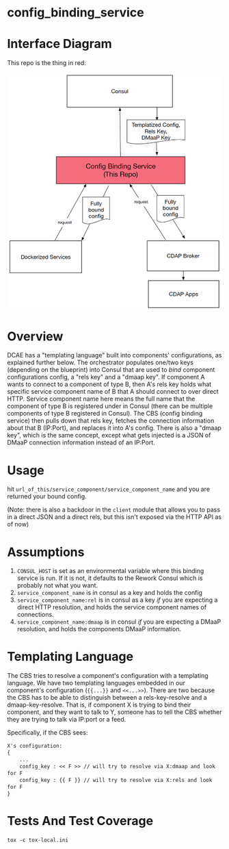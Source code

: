 # config_binding_service

# Interface Diagram 
This repo is the thing in red:

![Alt text](doc/cbs_diagram.png?raw=true)

# Overview 

DCAE has a "templating language" built into components' configurations, as explained further below.
The orchestrator populates one/two keys (depending on the blueprint) into Consul that are used to *bind* component configurations config, a "rels key" and a "dmaap key".
If component A wants to connect to a component of type B, then A's rels key holds what specific service component name of B that A should connect to over direct HTTP. 
Service component name here means the full name that the component of type B is registered under in Consul (there can be multiple components of type B registered in Consul). 
The CBS (config binding service) then pulls down that rels key, fetches the connection information about that B (IP:Port), and replaces it into A's config. 
There is also a "dmaap key", which is the same concept, except what gets injected is a JSON of DMaaP connection information instead of an IP:Port.

# Usage
hit `url_of_this/service_component/service_component_name` and you are returned your bound config.

(Note: there is also a backdoor in the `client` module that allows you to pass in a direct JSON and a direct rels, but this isn't exposed via the HTTP API as of now)

# Assumptions
1. `CONSUL_HOST` is set as an environmental variable where this binding service is run. If it is not, it defaults to the Rework Consul which is probably not what you want.
2. `service_component_name` is in consul as a key and holds the config
3. `service_component_name:rel` is in consul as a key *if* you are expecting a direct HTTP resolution, and holds the service component names of connections. 
4. `service_component_name:dmaap` is in consul *if* you are expecting a DMaaP resolution, and holds the components DMaaP information. 

# Templating Language
The CBS tries to resolve a component's configuration with a templating language. We have two templating languages embedded in our component's configuration (`{{...}}` and `<<...>>`). There are two because the CBS has to be able to distinguish between a rels-key-resolve and a dmaap-key-resolve. That is, if component X is trying to bind their component, and they want to talk to Y, someone has to tell the CBS whether they are trying to talk via IP:port or a feed.

Specifically, if the CBS sees:

```
X's configuration:
{
    ...
    config_key : << F >> // will try to resolve via X:dmaap and look for F
    config_key : {{ F }} // will try to resolve via X:rels and look for F
}
```

# Tests And Test Coverage
```
tox -c tox-local.ini
```
